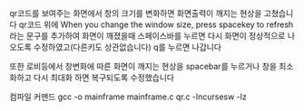 
qr코드를 보여주는 화면에서 창의 크기를 변화하면 화면출력이 깨지는 현상을 고쳤습니다 
qr코드 위에 When you change the window size, press spacekey to refresh 라는 문구를 추가하여 화면이 깨졌을때 스페이스바를 누르면 다시 화면이 정상적으로 나오도록 수정하였고(다른키도 상관없습니다) q를 누르면 나갑니다

또한 로비등에서 창변화에 따른 화면이 깨지는 현상을 spacebar를 누르거나 창을 최소화하고 다시 최대화 하면 복구되도록 수정했습니다

컴파일 커맨드
gcc -o mainframe mainframe.c qr.c -lncursesw -lz
